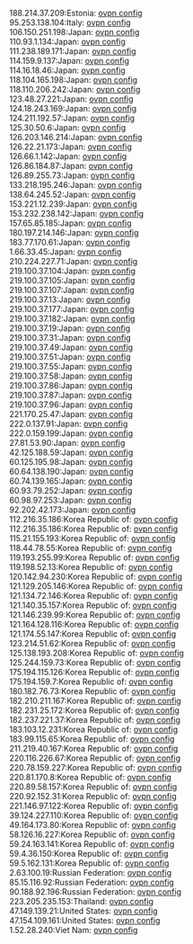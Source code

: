 188.214.37.209:Estonia: [ovpn config](vpn/188_214_37_209.ovpn)  
95.253.138.104:Italy: [ovpn config](vpn/95_253_138_104.ovpn)  
106.150.251.198:Japan: [ovpn config](vpn/106_150_251_198.ovpn)  
110.93.1.134:Japan: [ovpn config](vpn/110_93_1_134.ovpn)  
111.238.189.171:Japan: [ovpn config](vpn/111_238_189_171.ovpn)  
114.159.9.137:Japan: [ovpn config](vpn/114_159_9_137.ovpn)  
114.16.18.46:Japan: [ovpn config](vpn/114_16_18_46.ovpn)  
118.104.165.198:Japan: [ovpn config](vpn/118_104_165_198.ovpn)  
118.110.206.242:Japan: [ovpn config](vpn/118_110_206_242.ovpn)  
123.48.27.221:Japan: [ovpn config](vpn/123_48_27_221.ovpn)  
124.18.243.169:Japan: [ovpn config](vpn/124_18_243_169.ovpn)  
124.211.192.57:Japan: [ovpn config](vpn/124_211_192_57.ovpn)  
125.30.50.6:Japan: [ovpn config](vpn/125_30_50_6.ovpn)  
126.203.146.214:Japan: [ovpn config](vpn/126_203_146_214.ovpn)  
126.22.21.173:Japan: [ovpn config](vpn/126_22_21_173.ovpn)  
126.66.1.142:Japan: [ovpn config](vpn/126_66_1_142.ovpn)  
126.86.184.87:Japan: [ovpn config](vpn/126_86_184_87.ovpn)  
126.89.255.73:Japan: [ovpn config](vpn/126_89_255_73.ovpn)  
133.218.195.246:Japan: [ovpn config](vpn/133_218_195_246.ovpn)  
138.64.245.52:Japan: [ovpn config](vpn/138_64_245_52.ovpn)  
153.221.12.239:Japan: [ovpn config](vpn/153_221_12_239.ovpn)  
153.232.238.142:Japan: [ovpn config](vpn/153_232_238_142.ovpn)  
157.65.85.185:Japan: [ovpn config](vpn/157_65_85_185.ovpn)  
180.197.214.146:Japan: [ovpn config](vpn/180_197_214_146.ovpn)  
183.77.170.61:Japan: [ovpn config](vpn/183_77_170_61.ovpn)  
1.66.33.45:Japan: [ovpn config](vpn/1_66_33_45.ovpn)  
210.224.227.71:Japan: [ovpn config](vpn/210_224_227_71.ovpn)  
219.100.37.104:Japan: [ovpn config](vpn/219_100_37_104.ovpn)  
219.100.37.105:Japan: [ovpn config](vpn/219_100_37_105.ovpn)  
219.100.37.107:Japan: [ovpn config](vpn/219_100_37_107.ovpn)  
219.100.37.13:Japan: [ovpn config](vpn/219_100_37_13.ovpn)  
219.100.37.177:Japan: [ovpn config](vpn/219_100_37_177.ovpn)  
219.100.37.182:Japan: [ovpn config](vpn/219_100_37_182.ovpn)  
219.100.37.19:Japan: [ovpn config](vpn/219_100_37_19.ovpn)  
219.100.37.31:Japan: [ovpn config](vpn/219_100_37_31.ovpn)  
219.100.37.49:Japan: [ovpn config](vpn/219_100_37_49.ovpn)  
219.100.37.51:Japan: [ovpn config](vpn/219_100_37_51.ovpn)  
219.100.37.55:Japan: [ovpn config](vpn/219_100_37_55.ovpn)  
219.100.37.58:Japan: [ovpn config](vpn/219_100_37_58.ovpn)  
219.100.37.86:Japan: [ovpn config](vpn/219_100_37_86.ovpn)  
219.100.37.87:Japan: [ovpn config](vpn/219_100_37_87.ovpn)  
219.100.37.96:Japan: [ovpn config](vpn/219_100_37_96.ovpn)  
221.170.25.47:Japan: [ovpn config](vpn/221_170_25_47.ovpn)  
222.0.137.91:Japan: [ovpn config](vpn/222_0_137_91.ovpn)  
222.0.159.199:Japan: [ovpn config](vpn/222_0_159_199.ovpn)  
27.81.53.90:Japan: [ovpn config](vpn/27_81_53_90.ovpn)  
42.125.188.59:Japan: [ovpn config](vpn/42_125_188_59.ovpn)  
60.125.195.98:Japan: [ovpn config](vpn/60_125_195_98.ovpn)  
60.64.138.190:Japan: [ovpn config](vpn/60_64_138_190.ovpn)  
60.74.139.165:Japan: [ovpn config](vpn/60_74_139_165.ovpn)  
60.93.79.252:Japan: [ovpn config](vpn/60_93_79_252.ovpn)  
60.98.97.253:Japan: [ovpn config](vpn/60_98_97_253.ovpn)  
92.202.42.173:Japan: [ovpn config](vpn/92_202_42_173.ovpn)  
112.216.35.186:Korea Republic of: [ovpn config](vpn/112_216_35_186.ovpn)  
112.216.35.186:Korea Republic of: [ovpn config](vpn/112_216_35_186.ovpn)  
115.21.155.193:Korea Republic of: [ovpn config](vpn/115_21_155_193.ovpn)  
118.44.78.55:Korea Republic of: [ovpn config](vpn/118_44_78_55.ovpn)  
119.193.255.99:Korea Republic of: [ovpn config](vpn/119_193_255_99.ovpn)  
119.198.52.13:Korea Republic of: [ovpn config](vpn/119_198_52_13.ovpn)  
120.142.94.230:Korea Republic of: [ovpn config](vpn/120_142_94_230.ovpn)  
121.129.205.146:Korea Republic of: [ovpn config](vpn/121_129_205_146.ovpn)  
121.134.72.146:Korea Republic of: [ovpn config](vpn/121_134_72_146.ovpn)  
121.140.35.157:Korea Republic of: [ovpn config](vpn/121_140_35_157.ovpn)  
121.146.239.99:Korea Republic of: [ovpn config](vpn/121_146_239_99.ovpn)  
121.164.128.116:Korea Republic of: [ovpn config](vpn/121_164_128_116.ovpn)  
121.174.55.147:Korea Republic of: [ovpn config](vpn/121_174_55_147.ovpn)  
123.214.51.62:Korea Republic of: [ovpn config](vpn/123_214_51_62.ovpn)  
125.138.193.208:Korea Republic of: [ovpn config](vpn/125_138_193_208.ovpn)  
125.244.159.73:Korea Republic of: [ovpn config](vpn/125_244_159_73.ovpn)  
175.194.115.126:Korea Republic of: [ovpn config](vpn/175_194_115_126.ovpn)  
175.194.159.7:Korea Republic of: [ovpn config](vpn/175_194_159_7.ovpn)  
180.182.76.73:Korea Republic of: [ovpn config](vpn/180_182_76_73.ovpn)  
182.210.211.167:Korea Republic of: [ovpn config](vpn/182_210_211_167.ovpn)  
182.231.25.172:Korea Republic of: [ovpn config](vpn/182_231_25_172.ovpn)  
182.237.221.37:Korea Republic of: [ovpn config](vpn/182_237_221_37.ovpn)  
183.103.12.231:Korea Republic of: [ovpn config](vpn/183_103_12_231.ovpn)  
183.99.115.65:Korea Republic of: [ovpn config](vpn/183_99_115_65.ovpn)  
211.219.40.167:Korea Republic of: [ovpn config](vpn/211_219_40_167.ovpn)  
220.116.226.67:Korea Republic of: [ovpn config](vpn/220_116_226_67.ovpn)  
220.78.159.227:Korea Republic of: [ovpn config](vpn/220_78_159_227.ovpn)  
220.81.170.8:Korea Republic of: [ovpn config](vpn/220_81_170_8.ovpn)  
220.89.58.157:Korea Republic of: [ovpn config](vpn/220_89_58_157.ovpn)  
220.92.152.31:Korea Republic of: [ovpn config](vpn/220_92_152_31.ovpn)  
221.146.97.122:Korea Republic of: [ovpn config](vpn/221_146_97_122.ovpn)  
39.124.227.110:Korea Republic of: [ovpn config](vpn/39_124_227_110.ovpn)  
49.164.173.80:Korea Republic of: [ovpn config](vpn/49_164_173_80.ovpn)  
58.126.16.227:Korea Republic of: [ovpn config](vpn/58_126_16_227.ovpn)  
59.24.163.141:Korea Republic of: [ovpn config](vpn/59_24_163_141.ovpn)  
59.4.36.150:Korea Republic of: [ovpn config](vpn/59_4_36_150.ovpn)  
59.5.162.131:Korea Republic of: [ovpn config](vpn/59_5_162_131.ovpn)  
2.63.100.19:Russian Federation: [ovpn config](vpn/2_63_100_19.ovpn)  
85.15.116.92:Russian Federation: [ovpn config](vpn/85_15_116_92.ovpn)  
90.188.92.196:Russian Federation: [ovpn config](vpn/90_188_92_196.ovpn)  
223.205.235.153:Thailand: [ovpn config](vpn/223_205_235_153.ovpn)  
47.149.139.21:United States: [ovpn config](vpn/47_149_139_21.ovpn)  
47.154.109.161:United States: [ovpn config](vpn/47_154_109_161.ovpn)  
1.52.28.240:Viet Nam: [ovpn config](vpn/1_52_28_240.ovpn)  
